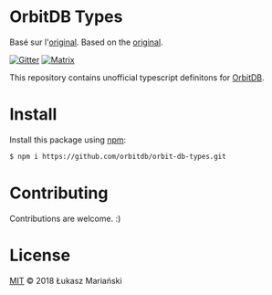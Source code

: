 # OrbitDB Types
Basé sur l'[original](https://github.com/orbitdb/orbit-db-types).
Based on the [original](https://github.com/orbitdb/orbit-db-types).

[![Gitter](https://img.shields.io/gitter/room/nwjs/nw.js.svg)](https://gitter.im/orbitdb/Lobby) [![Matrix](https://img.shields.io/badge/matrix-%23orbitdb%3Apermaweb.io-blue.svg)](https://riot.permaweb.io/#/room/#orbitdb:permaweb.io)

This repository contains unofficial typescript definitons for [OrbitDB](https://github.com/orbitdb/orbit-db).

# Install

Install this package using [npm](https://github.com/orbitdb/orbit-db-types):

```sh
$ npm i https://github.com/orbitdb/orbit-db-types.git
```

# Contributing

Contributions are welcome. :)

# License

[MIT](LICENSE) © 2018 Łukasz Mariański
